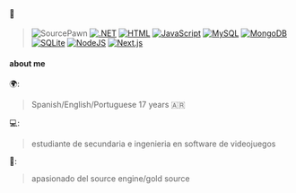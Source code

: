 #### 🚀 
> ![SourcePawn](https://img.shields.io/badge/SOURCEPAWN-orange)
> [![.NET](https://img.shields.io/badge/.NET-512BD4?logo=dotnet&logoColor=fff)](#)
> [![HTML](https://img.shields.io/badge/HTML-%23E34F26.svg?logo=html5&logoColor=white)](#)
> [![JavaScript](https://img.shields.io/badge/JavaScript-F7DF1E?logo=javascript&logoColor=000)](#)
> [![MySQL](https://img.shields.io/badge/MySQL-4479A1?logo=mysql&logoColor=fff)](#)
> [![MongoDB](https://img.shields.io/badge/MongoDB-%234ea94b.svg?logo=mongodb&logoColor=white)](#)
> [![SQLite](https://img.shields.io/badge/SQLite-%2307405e.svg?logo=sqlite&logoColor=white)](#)
> [![NodeJS](https://img.shields.io/badge/Node.js-6DA55F?logo=node.js&logoColor=white)](#)
> [![Next.js](https://img.shields.io/badge/Next.js-black?logo=next.js&logoColor=white)](#)


#### about me
🌍:
> Spanish/English/Portuguese
> 17 years
> 🇦🇷
  
💻:
> estudiante de secundaria e ingenieria en software de videojuegos

🏮:
> apasionado del source engine/gold source
